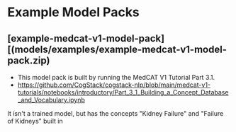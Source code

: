 # Example Model Packs

## [example-medcat-v1-model-pack][(models/examples/example-medcat-v1-model-pack.zip)
- This model pack is built by running the MedCAT V1 Tutorial Part 3.1.
- https://github.com/CogStack/cogstack-nlp/blob/main/medcat-v1-tutorials/notebooks/introductory/Part_3_1_Building_a_Concept_Database_and_Vocabulary.ipynb

It isn't a trained model, but has the concepts "Kidney Failure" and "Failure of Kidneys" built in

